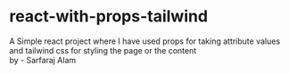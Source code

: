 # react-with-props-tailwind
A Simple react project where I have used props for taking attribute values and tailwind css for styling the page or the content
<br />
by - Sarfaraj Alam